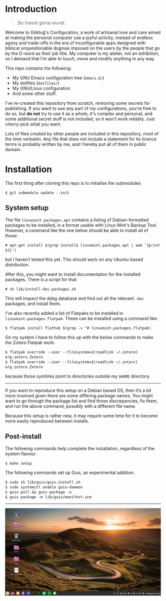 Introduction
============

> Sic transit gloria mundi.

Welcome to Göktuğ's Configuration, a work of artisanal love and care
aimed at making the personal computer use a joyful activity, instead of
endless agony and trade-offs in the era of inconfigurable apps designed
with biblical unquestionable dogmas imposed on the users by the people
that go by the D-word as their job title. My computer is my atelier, not
an exhibition, so I demand that I'm able to touch, move and modify
anything in any way.

This repo contains the following:

- My GNU Emacs configuration tree (`emacs.d/`)
- My dotfiles (`dotfiles/`)
- My GNU/Linux configuration
- And some other stuff.

I've re-created this repository from scratch, removing some secrets
for publishing. If you want to use any part of my configurations,
you're free to do so, but **do not** try to use it as a whole, it's
complex and personal, and some additional secret stuff is not
included, so it won't work reliably. Just cherry-pick what you want.

Lots of files created by other people are included in this repository,
most of the time verbatim. Any file that does not include a statement
for its licence terms is probably written by me, and I hereby put all of
them in public domain.

Installation
============

The first thing after cloning this repo is to initialise the submodules

    $ git submodule update --init


System setup
------------

The file `linuxmint.packages.apt` contains a listing of Debian-formatted
packages to be installed, in a format usable with Linux Mint's Backup
Tool. However, a command like the one below should be able to install
all of those:

    # apt-get install $(grep install$ linuxmint.packages.apt | awk '{print $1}')

but I haven’t tested this yet.  This should work on any Ubuntu-based
distribution.

After this, you might want to install documentation for the installed
packages.  There is a script for that:

    # sh lib/install-doc-packages.sh

This will inspect the dpkg database and find out all the relevant
`-doc` packages, and install them.

I've also recently added a list of Flatpaks to be installed in
`linuxmint.packages.flatpak`.  These can be installed using a command
like:

    $ flatpak install flathub $(grep -v ^# linuxmint.packages.flatpak)

On my system I have to follow this up with the below commands to make
the Zotero Flatpak work:

    $ flatpak override --user --filesystem=$(readlink ~/.zotero) org.zotero.Zotero
    $ flatpak override --user --filesystem=$(readlink ~/.zotarc) org.zotero.Zotero

because those symlinks point to directories outside my `$HOME`
directory.

---

If you want to reproduce this setup on a Debian based OS, then it’s a
bit more involved given there are some differing package names.  You
might want to go through the package list and find those
discrepancies, fix them, and run the above command, possibly with a
different file name.

Because this setup is rather new, it may require some time for it to
become more easily reproduced between installs.

Post-install
------------

The following commands help complete the installation, regardless of the
system flavour:


```
$ make setup
```

The following commands set up Guix, an experimental addition.

```
$ sudo sh lib/guix/guix-install.sh
$ sudo systemctl enable guix-daemon
$ guix pull && guix package -u
$ guix package -m lib/guix/manifest.scm
```

---

![screen cap](candy/scr.png)
